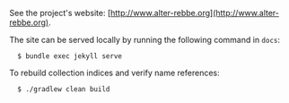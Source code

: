 See the project's website: [http://www.alter-rebbe.org](http://www.alter-rebbe.org).

The site can be served locally by running the following command in `docs`:
```
  $ bundle exec jekyll serve
```

To rebuild collection indices and verify name references:
```
  $ ./gradlew clean build
```
